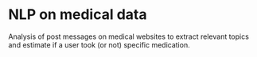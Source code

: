 # NLP on medical data
Analysis of post messages on medical websites to extract relevant topics and estimate if a user took (or not) specific medication.
